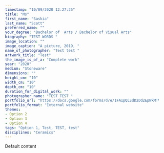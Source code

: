 ```yaml
---
timestamp: "10/09/2020 12:27:25"
title: "Ms"
first_name: "Saskia"
last_name: "Scott"
preferred_name: ""
your_degree: "Bachelor of  Arts / Bachelor of Visual Arts"
biography: "TEST WORDS "
image_location: ""
image_caption: "A picture, 2019, "
name_of_photographer: "Test test "
artwork_title: "Test"
the_image_is_of_a: "Complete work"
year: "2020"
medium: "Stoneware"
dimensions: ""
height_cm: "10"
width_cm: "10"
depth_cm: "10"
duration_for_digital_work: ""
photographer_name: "TEST TEST "
portfolio_url: "https://docs.google.com/forms/d/e/1FAIpQLSdD2Dd2EpWkMTVL6HBeVZ0dAYiDJKHidPS8DLNBb6z6Qgbv7A/formResponse"
portfolio_format: "External website"
themes:
- Option 2
- Option 3
- Option 4
tags: "Option 1, Test, TEST, test"
disciplines: "Ceramics"
---
```


Default content